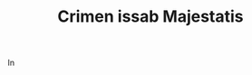 ---
title: Crimen issab Majestatis
letter: C
permalink: "/definitions/bld-crimen-lssab-majestatis.html"
body: In
published_at: '2018-07-07'
source: Black's Law Dictionary 2nd Ed (1910)
layout: post
---